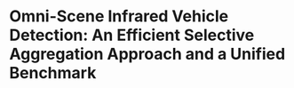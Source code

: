 # Omni-Scene Infrared Vehicle Detection: An Efficient Selective Aggregation Approach and a Unified Benchmark
